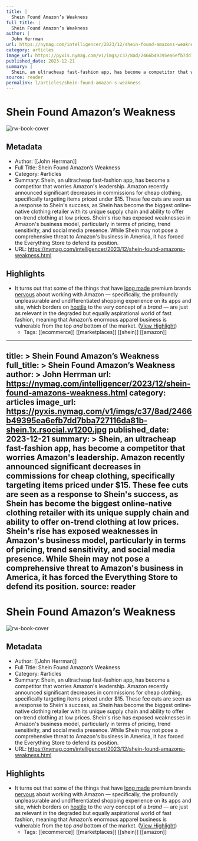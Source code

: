 ```yaml
---
title: |
  Shein Found Amazon’s Weakness
full_title: |
  Shein Found Amazon’s Weakness
author: |
  John Herrman
url: https://nymag.com/intelligencer/2023/12/shein-found-amazons-weakness.html
category: articles
image_url: https://pyxis.nymag.com/v1/imgs/c37/8ad/2466b49395ea6efb7dd7bba727116da81b-shein.1x.rsocial.w1200.jpg
published_date: 2023-12-21
summary: |
  Shein, an ultracheap fast-fashion app, has become a competitor that worries Amazon's leadership. Amazon recently announced significant decreases in commissions for cheap clothing, specifically targeting items priced under $15. These fee cuts are seen as a response to Shein's success, as Shein has become the biggest online-native clothing retailer with its unique supply chain and ability to offer on-trend clothing at low prices. Shein's rise has exposed weaknesses in Amazon's business model, particularly in terms of pricing, trend sensitivity, and social media presence. While Shein may not pose a comprehensive threat to Amazon's business in America, it has forced the Everything Store to defend its position.
source: reader
permalink: l/articles/shein-found-amazon-s-weakness
---
```

# Shein Found Amazon’s Weakness

![rw-book-cover](https://pyxis.nymag.com/v1/imgs/c37/8ad/2466b49395ea6efb7dd7bba727116da81b-shein.1x.rsocial.w1200.jpg)

## Metadata
- Author: [[John Herrman]]
- Full Title: Shein Found Amazon’s Weakness
- Category: #articles
- Summary: Shein, an ultracheap fast-fashion app, has become a competitor that worries Amazon's leadership. Amazon recently announced significant decreases in commissions for cheap clothing, specifically targeting items priced under $15. These fee cuts are seen as a response to Shein's success, as Shein has become the biggest online-native clothing retailer with its unique supply chain and ability to offer on-trend clothing at low prices. Shein's rise has exposed weaknesses in Amazon's business model, particularly in terms of pricing, trend sensitivity, and social media presence. While Shein may not pose a comprehensive threat to Amazon's business in America, it has forced the Everything Store to defend its position.
- URL: https://nymag.com/intelligencer/2023/12/shein-found-amazons-weakness.html

## Highlights
- It turns out that some of the things that have [long made](https://www.wsj.com/articles/amazon-has-a-luxury-problem-1507460401) premium brands [nervous](https://www.forbes.com/sites/kirimasters/2019/09/05/these-four-companies-still-refuse-to-sell-on-amazon-despite-its-market-dominance/?sh=96cc1b524fe1) about working with Amazon — specifically, the profoundly unpleasurable and undifferentiated shopping experience on its apps and site, which borders on [hostile](https://www.nytimes.com/2020/02/11/style/amazon-trademark-copyright.html) to the very concept of a *brand* — are just as relevant in the degraded but equally aspirational world of fast fashion, meaning that Amazon’s enormous apparel business is vulnerable from the top *and* bottom of the market. ([View Highlight](https://read.readwise.io/read/01hjnhj2vkpq4nwspdbzh39mev))
    - Tags: [[ecommerce]] [[marketplaces]] [[shein]] [[amazon]] 


---
title: >
  Shein Found Amazon’s Weakness
full_title: >
  Shein Found Amazon’s Weakness
author: >
  John Herrman
url: https://nymag.com/intelligencer/2023/12/shein-found-amazons-weakness.html
category: articles
image_url: https://pyxis.nymag.com/v1/imgs/c37/8ad/2466b49395ea6efb7dd7bba727116da81b-shein.1x.rsocial.w1200.jpg
published_date: 2023-12-21
summary: >
  Shein, an ultracheap fast-fashion app, has become a competitor that worries Amazon's leadership. Amazon recently announced significant decreases in commissions for cheap clothing, specifically targeting items priced under $15. These fee cuts are seen as a response to Shein's success, as Shein has become the biggest online-native clothing retailer with its unique supply chain and ability to offer on-trend clothing at low prices. Shein's rise has exposed weaknesses in Amazon's business model, particularly in terms of pricing, trend sensitivity, and social media presence. While Shein may not pose a comprehensive threat to Amazon's business in America, it has forced the Everything Store to defend its position.
source: reader
---
# Shein Found Amazon’s Weakness

![rw-book-cover](https://pyxis.nymag.com/v1/imgs/c37/8ad/2466b49395ea6efb7dd7bba727116da81b-shein.1x.rsocial.w1200.jpg)

## Metadata
- Author: [[John Herrman]]
- Full Title: Shein Found Amazon’s Weakness
- Category: #articles
- Summary: Shein, an ultracheap fast-fashion app, has become a competitor that worries Amazon's leadership. Amazon recently announced significant decreases in commissions for cheap clothing, specifically targeting items priced under $15. These fee cuts are seen as a response to Shein's success, as Shein has become the biggest online-native clothing retailer with its unique supply chain and ability to offer on-trend clothing at low prices. Shein's rise has exposed weaknesses in Amazon's business model, particularly in terms of pricing, trend sensitivity, and social media presence. While Shein may not pose a comprehensive threat to Amazon's business in America, it has forced the Everything Store to defend its position.
- URL: https://nymag.com/intelligencer/2023/12/shein-found-amazons-weakness.html

## Highlights
- It turns out that some of the things that have [long made](https://www.wsj.com/articles/amazon-has-a-luxury-problem-1507460401) premium brands [nervous](https://www.forbes.com/sites/kirimasters/2019/09/05/these-four-companies-still-refuse-to-sell-on-amazon-despite-its-market-dominance/?sh=96cc1b524fe1) about working with Amazon — specifically, the profoundly unpleasurable and undifferentiated shopping experience on its apps and site, which borders on [hostile](https://www.nytimes.com/2020/02/11/style/amazon-trademark-copyright.html) to the very concept of a *brand* — are just as relevant in the degraded but equally aspirational world of fast fashion, meaning that Amazon’s enormous apparel business is vulnerable from the top *and* bottom of the market. ([View Highlight](https://read.readwise.io/read/01hjnhj2vkpq4nwspdbzh39mev))
    - Tags: [[ecommerce]] [[marketplaces]] [[shein]] [[amazon]] 


